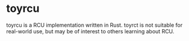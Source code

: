 # toyrcu
toyrcu is a RCU implementation written in Rust.
toyrct is not suitable for real-world use, but may be of interest to others learning about RCU.
